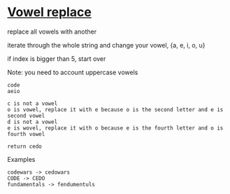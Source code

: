 # [Vowel replace](https://www.codewars.com/kata/vowel-replace "https://www.codewars.com/kata/6368ef8897fb9c005cb146a8")

replace all vowels with another

iterate through the whole string and change your vowel, {a, e, i, o, u}

if index is bigger than 5, start over

Note: you need to account uppercase vowels
```
code
aeio

c is not a vowel
o is vowel, replace it with e because o is the second letter and e is second vowel
d is not a vowel
e is wovel, replace it with o because e is the fourth letter and o is fourth vowel

return cedo
```
Examples
```
codewars -> cedowars
CODE -> CEDO
fundamentals -> fendumentuls
```